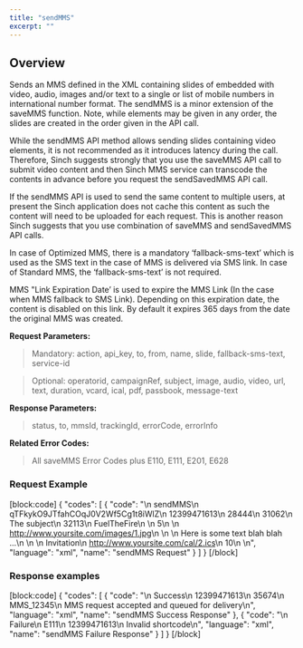 ```yaml
---
title: "sendMMS"
excerpt: ""
---
```

## Overview
Sends an MMS defined in the XML containing slides of embedded with video, audio, images and/or text to a single or list of mobile numbers in international number format. The sendMMS is a minor extension of the saveMMS function. Note, while elements may be given in any order, the slides are created in the order given in the API call.

While the sendMMS API method allows sending slides containing video elements, it is not recommended as it introduces latency during the call. Therefore, Sinch suggests strongly that you use the saveMMS API call to submit video content and then Sinch MMS service can transcode the contents in advance before you request the sendSavedMMS API call.

If the sendMMS API is used to send the same content to multiple users, at present the Sinch application does not cache this content as such the content will need to be uploaded for each request. This is another reason Sinch suggests that you use combination of saveMMS and sendSavedMMS API calls.

In case of Optimized MMS, there is a mandatory ‘fallback-sms-text’ which is used as the SMS text in the case of MMS is delivered via SMS link. In case of Standard MMS, the ‘fallback-sms-text’ is not required.

MMS "Link Expiration Date’ is used to expire the MMS Link (In the case when MMS fallback to SMS Link). Depending on this expiration date, the content is disabled on this link. By default it expires 365 days from the date the original MMS was created.

**Request Parameters:**  
> Mandatory: action, api\_key, to, from, name, slide, fallback-sms-text, service-id
    
>    Optional: operatorid, campaignRef, subject, image, audio, video, url, text, duration, vcard, ical, pdf, passbook, message-text

**Response Parameters:**  
 >   status, to, mmsId, trackingId, errorCode, errorInfo

**Related Error Codes:**  
>    All saveMMS Error Codes plus E110, E111, E201, E628

### Request Example
[block:code]
{
  "codes": [
    {
      "code": "<request>\n    <action>sendMMS</action>\n    <api-key>qTFkykO9JTfahCOqJ0V2Wf5Cg1t8iWlZ</api-key>\n    <to>12399471613</to>\n    <from>28444</from>\n    <operator-id>31062</operator-id>\n    <message-subject>The subject</message-subject>\n    <service-id>32113</service-id>\n    <name>FuelTheFire</name>\n    <slide>\n        <duration>5</duration>\n        <image>\n            <url>http://www.yoursite.com/images/1.jpg</url>\n        </image>\n        <audio>\n            <url>http://www.yoursite.com/audio/1.mp3</url>\n        </audio>\n        <message-text>Here is some text blah blah ...</message-text>\n    </slide>\n    <slide>\n        <message-text>Invitation</message-text>\n        <ical><url>http://www.yoursite.com/cal/2.ics</url></ical>\n        <duration>10</duration>\n    </slide>\n</request>",
      "language": "xml",
      "name": "sendMMS Request"
    }
  ]
}
[/block]
### Response examples
[block:code]
{
  "codes": [
    {
      "code": "<response>\n    <status>Success</status>\n    <to>12399471613</to>\n    <mms-id>35674</mms-id>\n    <tracking-id>MMS_12345</tracking-id>\n    <status-details>MMS request accepted and queued for delivery</status-details>\n</response>",
      "language": "xml",
      "name": "sendMMS Success Response"
    },
    {
      "code": "<response>\n    <status>Failure</status>\n    <error-code>E111</error-code>\n    <to>12399471613</to>\n    <error-info>Invalid shortcode</error-info>\n</response>",
      "language": "xml",
      "name": "sendMMS Failure Response"
    }
  ]
}
[/block]
